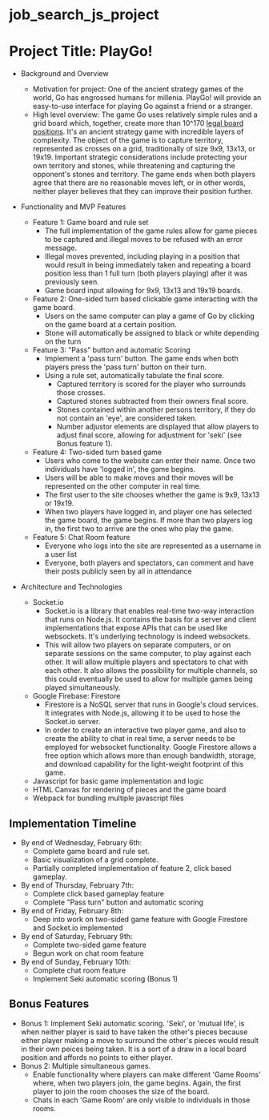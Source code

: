 # job_search_js_project

# Project Title: PlayGo!
* Background and Overview
    * Motivation for project: One of the ancient strategy games of the world, Go has engrossed humans for millenia. PlayGo! will provide an easy-to-use interface for playing Go against a friend or a stranger. 
    * High level overview: The game Go uses relatively simple rules and a grid board which, together, create more than 10^170  [legal board positions](https://tromp.github.io/go/legal.html). It's an ancient strategy game with incredible layers of complexity. The object of the game is to capture territory, represented as crosses on a grid, traditionally of size 9x9, 13x13, or 19x19. Important strategic considerations include protecting your own territory and stones, while threatening and capturing the opponent's stones and territory. The game ends when both players agree that there are no reasonable moves left, or in other words, neither player believes that they can improve their position further.
    
* Functionality and MVP Features
    * Feature 1: Game board and rule set
      * The full implementation of the game rules allow for game pieces to be captured and illegal moves to be refused with an error message. 
      * Illegal moves prevented, including playing in a position that would result in being immediately taken and repeating a board position less than 1 full turn (both players playing) after it was previously seen.
      * Game board input allowing for 9x9, 13x13 and 19x19 boards.
    * Feature 2: One-sided turn based clickable game interacting with the game board. 
      * Users on the same computer can play a game of Go by clicking on the game board at a certain position.
      * Stone will automatically be assigned to black or white depending on the turn
    * Feature 3: "Pass" button and automatic Scoring
      * Implement a 'pass turn' button. The game ends when both players press the 'pass turn' button on their turn.
      * Using a rule set, automatically tabulate the final score.
         * Captured territory is scored for the player who surrounds those crosses.
         * Captured stones subtracted from their owners final score. 
         * Stones contained within another persons territory, if they do not contain an 'eye', are considered taken. 
         * Number adjustor elements are displayed that allow players to adjust final score, allowing for adjustment for 'seki' (see Bonus feature 1). 
     * Feature 4: Two-sided turn based game
       * Users who come to the website can enter their name. Once two individuals have 'logged in', the game begins.
       * Users will be able to make moves and their moves will be represented on the other computer in real time.
       * The first user to the site chooses whether the game is 9x9, 13x13 or 19x19. 
       * When two players have logged in, and player one has selected the game board, the game begins. If more than two players log in, the first two to arrive are the ones who play the game.
     * Feature 5: Chat Room feature
       * Everyone who logs into the site are represented as a username in a user list
       * Everyone, both players and spectators, can comment and have their posts publicly seen by all in attendance
* Architecture and Technologies
    * Socket.io
        * Socket.io is a library that enables real-time two-way interaction that runs on Node.js. It contains the basis for a server and client implementations that expose APIs that can be used like websockets. It's underlying technology is indeed websockets.
        * This will allow two players on separate computers, or on separate sessions on the same computer, to play against each other. It will allow multiple players and spectators to chat with each other. It also allows the possibility for multiple channels, so this could eventually be used to allow for multiple games being played simultaneously.
    * Google Firebase: Firestore
        * Firestore is a NoSQL server that runs in Google's cloud services. It integrates with Node.js, allowing it to be used to hose the Socket.io server.
        * In order to create an interactive two player game, and also to create the ability to chat in real time, a server needs to be employed for websocket functionality. Google Firestore allows a free option which allows more than enough bandwidth, storage, and download capability for the light-weight footprint of this game. 
   * Javascript for basic game implementation and logic
   * HTML Canvas for rendering of pieces and the game board
   * Webpack for bundling multiple javascript files
   
## Implementation Timeline
  * By end of Wednesday, February 6th: 
    * Complete game board and rule set. 
    * Basic visualization of a grid complete.
    * Partially completed implementation of feature 2, click based gameplay. 
  * By end of Thursday, February 7th:
    * Complete click based gameplay feature
    * Complete "Pass turn" button and automatic scoring
  * By end of Friday, February 8th: 
    * Deep into work on two-sided game feature with Google Firestore and Socket.io implemented
  * By end of Saturday, February 9th:
    * Complete two-sided game feature
    * Begun work on chat room feature
  * By end of Sunday, February 10th:
    * Complete chat room feature
    * Implement Seki automatic scoring (Bonus 1)
    
## Bonus Features
  * Bonus 1: Implement Seki automatic scoring. 'Seki', or 'mutual life', is when neither player is said to have taken the other's pieces because either player making a move to surround the other's pieces would result in their own peices being taken. It is a sort of a draw in a local board position and affords no points to either player. 
  * Bonus 2: Multiple simultaneous games.
    * Enable functionality where players can make different 'Game Rooms' where, when two players join, the game begins. Again, the first player to join the room chooses the size of the board. 
    * Chats in each 'Game Room' are only visible to individuals in those rooms.
